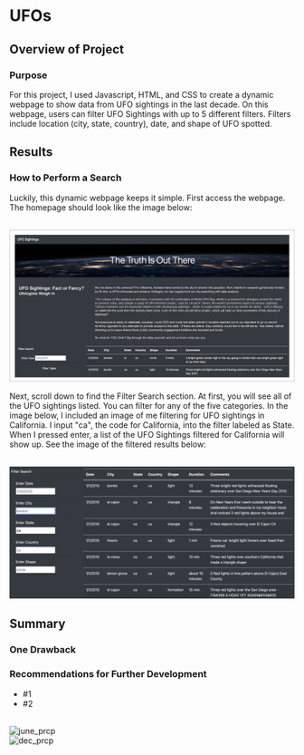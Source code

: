 # UFOs


## Overview of Project

### Purpose
For this project, I used Javascript, HTML, and CSS to create a dynamic webpage to show data from UFO sightings in the last decade. On this webpage, users can filter UFO Sightings with up to 5 different filters. Filters include location (city, state, country), date, and shape of UFO spotted. 

## Results

### How to Perform a Search
Luckily, this dynamic webpage keeps it simple. First access the webpage. The homepage should look like the image below:


<br/> ![search1](static/images/search1.png) 

Next, scroll down to find the Filter Search section. At first, you will see all of the UFO sightings listed. You can filter for any of the five categories. In the image below, I included an image of me filtering for UFO sightings in California. I input "ca", the code for California, into the filter labeled as State. When I pressed enter, a list of the UFO Sightings filtered for California will show up. See the image of the filtered results below: 

<br/> ![search2](static/images/search2.png) 

## Summary 

### One Drawback

### Recommendations for Further Development

- #1
- #2

<br/> ![june_prcp](images/june_prcp.png) 
<br/> ![dec_prcp](images/dec_prcp.png) 
